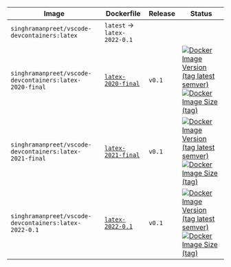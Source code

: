 Image | Dockerfile | Release | Status
----- | ---------- | ------- | ------
`singhramanpreet/vscode-devcontainers:latex` | `latest` -> `latex-2022-0.1` | 
`singhramanpreet/vscode-devcontainers:latex-2020-final` | [`latex-2020-final`](https://github.com/singh-ramanpreet/vscode-devcontainers/blob/v0.1/latex/Dockerfile) | `v0.1` | [![Docker Image Version (tag latest semver)](https://img.shields.io/docker/v/singhramanpreet/vscode-devcontainers/latex-2020-final?logo=docker)](#) [![Docker Image Size (tag)](https://img.shields.io/docker/image-size/singhramanpreet/vscode-devcontainers/latex-2020-final?logo=docker)](#)
`singhramanpreet/vscode-devcontainers:latex-2021-final` | [`latex-2021-final`](https://github.com/singh-ramanpreet/vscode-devcontainers/blob/v0.1/latex/Dockerfile) | `v0.1` | [![Docker Image Version (tag latest semver)](https://img.shields.io/docker/v/singhramanpreet/vscode-devcontainers/latex-2021-final?logo=docker)](#) [![Docker Image Size (tag)](https://img.shields.io/docker/image-size/singhramanpreet/vscode-devcontainers/latex-2021-final?logo=docker)](#)
`singhramanpreet/vscode-devcontainers:latex-2022-0.1` | [`latex-2022-0.1`](https://github.com/singh-ramanpreet/vscode-devcontainers/blob/v0.1/latex/Dockerfile) | `v0.1` | [![Docker Image Version (tag latest semver)](https://img.shields.io/docker/v/singhramanpreet/vscode-devcontainers/latex-2022-0.1?logo=docker)](#) [![Docker Image Size (tag)](https://img.shields.io/docker/image-size/singhramanpreet/vscode-devcontainers/latex-2022-0.1?logo=docker)](#)
